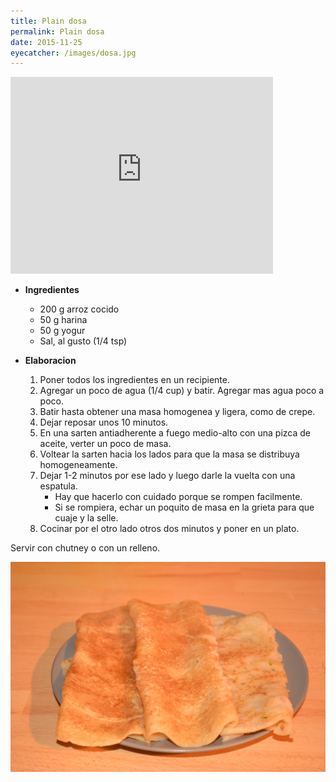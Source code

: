```yaml
---
title: Plain dosa
permalink: Plain dosa
date: 2015-11-25
eyecatcher: /images/dosa.jpg
---
```


<iframe width="420" height="315" src="http://www.youtube.com/embed/Y5M4OvTxpCU" frameborder="0"
allowfullscreen></iframe>

* **Ingredientes**
  * 200 g arroz cocido 
  * 50 g harina
  * 50 g yogur
  * Sal, al gusto (1/4 tsp)

* **Elaboracion**
  1. Poner todos los ingredientes en un recipiente. 
  2. Agregar un poco de agua (1/4 cup) y batir. Agregar mas agua poco a poco.
  3. Batir hasta obtener una masa homogenea y ligera, como de crepe. 
  4. Dejar reposar unos 10 minutos. 
  5. En una sarten antiadherente a fuego medio-alto con una pizca de aceite, verter un poco de masa. 
  6. Voltear la sarten hacia los lados para que la masa se distribuya homogeneamente.
  7. Dejar 1-2 minutos por ese lado y luego darle la vuelta con una espatula.
     - Hay que hacerlo con cuidado porque se rompen facilmente.
     - Si se rompiera, echar un poquito de masa en la grieta para que cuaje y la selle.
  8. Cocinar por el otro lado otros dos minutos y poner en un plato. 

Servir con chutney o con un relleno.

![PlainDosa](/images/dosa.jpg)